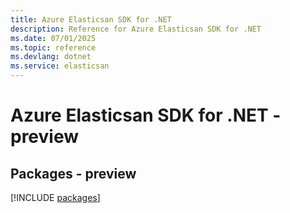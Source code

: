 ```yaml
---
title: Azure Elasticsan SDK for .NET
description: Reference for Azure Elasticsan SDK for .NET
ms.date: 07/01/2025
ms.topic: reference
ms.devlang: dotnet
ms.service: elasticsan
---
```

# Azure Elasticsan SDK for .NET - preview
## Packages - preview
[!INCLUDE [packages](elasticsan-index.md)]